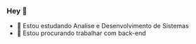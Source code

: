 ### Hey 👋

- 🌱 Estou estudando Analise e Desenvolvimento de Sistemas
- 👯 Estou procurando trabalhar com back-end
